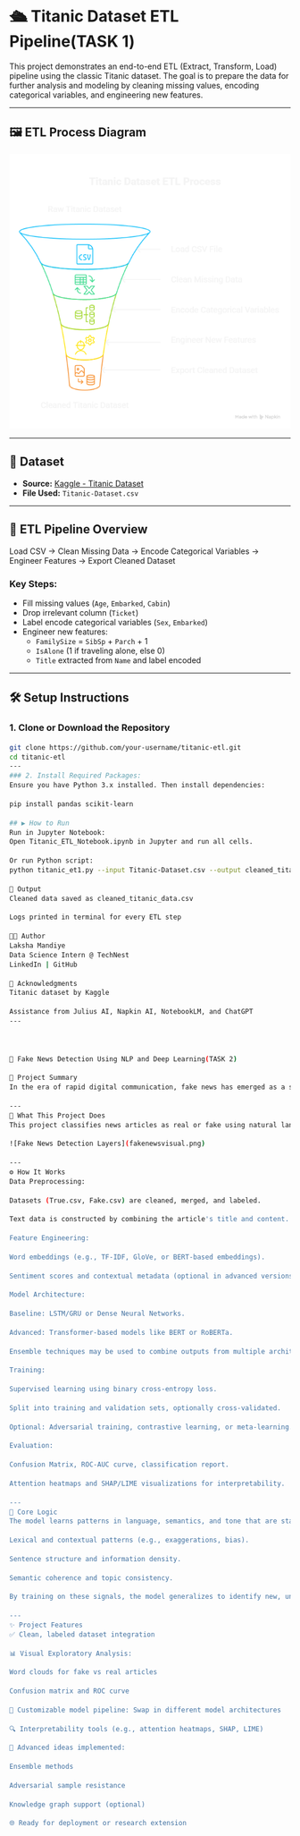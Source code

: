 # 🛳 Titanic Dataset ETL Pipeline(TASK 1)

This project demonstrates an end-to-end ETL (Extract, Transform, Load) pipeline using the classic Titanic dataset. The goal is to prepare the data for further analysis and modeling by cleaning missing values, encoding categorical variables, and engineering new features.

---
## 🖼️ ETL Process Diagram

![ETL Process](etl_titanic_process.png)

---
## 📂 Dataset

- **Source:** [Kaggle - Titanic Dataset](https://www.kaggle.com/datasets/yasserh/titanic-dataset)
- **File Used:** `Titanic-Dataset.csv`

---

## 🔄 ETL Pipeline Overview

Load CSV → Clean Missing Data → Encode Categorical Variables → Engineer Features → Export Cleaned Dataset


### Key Steps:

- Fill missing values (`Age`, `Embarked`, `Cabin`)
- Drop irrelevant column (`Ticket`)
- Label encode categorical variables (`Sex`, `Embarked`)
- Engineer new features: 
  - `FamilySize` = `SibSp` + `Parch` + 1
  - `IsAlone` (1 if traveling alone, else 0)
  - `Title` extracted from `Name` and label encoded

---

## 🛠️ Setup Instructions

### 1. Clone or Download the Repository
```bash
git clone https://github.com/your-username/titanic-etl.git
cd titanic-etl
---
### 2. Install Required Packages:
Ensure you have Python 3.x installed. Then install dependencies:

pip install pandas scikit-learn

## ▶️ How to Run
Run in Jupyter Notebook:
Open Titanic_ETL_Notebook.ipynb in Jupyter and run all cells.

Or run Python script:
python titanic_et1.py --input Titanic-Dataset.csv --output cleaned_titanic_data.csv

📁 Output
Cleaned data saved as cleaned_titanic_data.csv

Logs printed in terminal for every ETL step

👩‍💻 Author
Laksha Mandiye
Data Science Intern @ TechNest
LinkedIn | GitHub

🙏 Acknowledgments
Titanic dataset by Kaggle

Assistance from Julius AI, Napkin AI, NotebookLM, and ChatGPT
---



📰 Fake News Detection Using NLP and Deep Learning(TASK 2)

📌 Project Summary
In the era of rapid digital communication, fake news has emerged as a serious threat to public trust and social stability. This project presents a deep learning-based NLP solution for automatically detecting fake news articles using real-world datasets.

---
🚀 What This Project Does
This project classifies news articles as real or fake using natural language processing techniques and neural networks. It utilizes labeled datasets containing genuine and fabricated news and builds a robust, interpretable model to distinguish between the two with high accuracy.

![Fake News Detection Layers](fakenewsvisual.png)

---
⚙️ How It Works
Data Preprocessing:

Datasets (True.csv, Fake.csv) are cleaned, merged, and labeled.

Text data is constructed by combining the article's title and content.

Feature Engineering:

Word embeddings (e.g., TF-IDF, GloVe, or BERT-based embeddings).

Sentiment scores and contextual metadata (optional in advanced versions).

Model Architecture:

Baseline: LSTM/GRU or Dense Neural Networks.

Advanced: Transformer-based models like BERT or RoBERTa.

Ensemble techniques may be used to combine outputs from multiple architectures.

Training:

Supervised learning using binary cross-entropy loss.

Split into training and validation sets, optionally cross-validated.

Optional: Adversarial training, contrastive learning, or meta-learning.

Evaluation:

Confusion Matrix, ROC-AUC curve, classification report.

Attention heatmaps and SHAP/LIME visualizations for interpretability.

---
🧠 Core Logic
The model learns patterns in language, semantics, and tone that are statistically correlated with either truthful or fabricated content. It focuses on:

Lexical and contextual patterns (e.g., exaggerations, bias).

Sentence structure and information density.

Semantic coherence and topic consistency.

By training on these signals, the model generalizes to identify new, unseen news articles as likely real or fake.

---
✨ Project Features
✅ Clean, labeled dataset integration

📊 Visual Exploratory Analysis:

Word clouds for fake vs real articles

Confusion matrix and ROC curve

🤖 Customizable model pipeline: Swap in different model architectures

🔍 Interpretability tools (e.g., attention heatmaps, SHAP, LIME)

🧠 Advanced ideas implemented:

Ensemble methods

Adversarial sample resistance

Knowledge graph support (optional)

🌐 Ready for deployment or research extension


